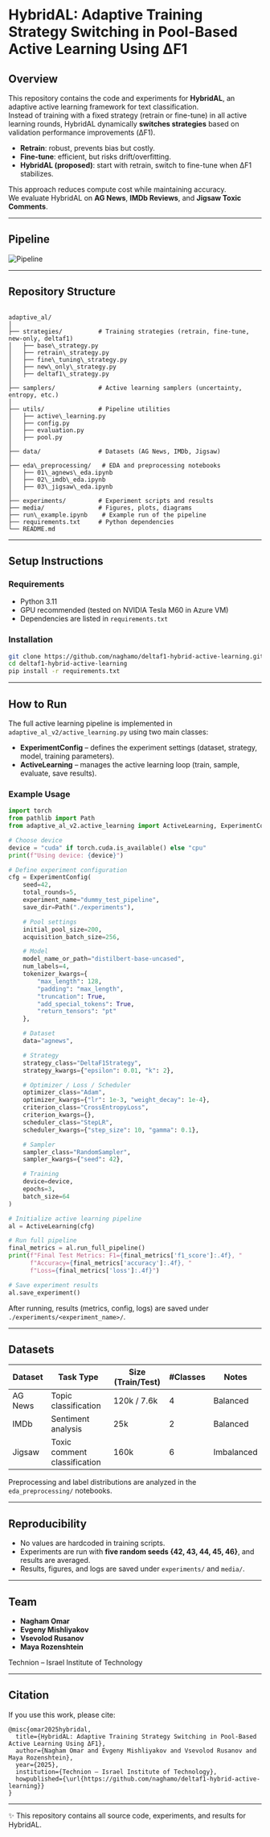 
# HybridAL: Adaptive Training Strategy Switching in Pool-Based Active Learning Using ΔF1  

## Overview  
This repository contains the code and experiments for **HybridAL**, an adaptive active learning framework for text classification.  
Instead of training with a fixed strategy (retrain or fine-tune) in all active learning rounds, HybridAL dynamically **switches strategies** based on validation performance improvements (ΔF1).  

- **Retrain**: robust, prevents bias but costly.  
- **Fine-tune**: efficient, but risks drift/overfitting.  
- **HybridAL (proposed)**: start with retrain, switch to fine-tune when ΔF1 stabilizes.  

This approach reduces compute cost while maintaining accuracy.  
We evaluate HybridAL on **AG News**, **IMDb Reviews**, and **Jigsaw Toxic Comments**.  

---
## Pipeline  

![Pipeline](media/active_learning_pipeline.png)  

---

## Repository Structure  
```

adaptive_al/
│
├── strategies/          # Training strategies (retrain, fine-tune, new-only, deltaf1)
│   ├── base\_strategy.py
│   ├── retrain\_strategy.py
│   ├── fine\_tuning\_strategy.py
│   ├── new\_only\_strategy.py
│   ├── deltaf1\_strategy.py
│
├── samplers/            # Active learning samplers (uncertainty, entropy, etc.)
│
├── utils/               # Pipeline utilities
│   ├── active\_learning.py
│   ├── config.py
│   ├── evaluation.py
│   ├── pool.py
│
├── data/                # Datasets (AG News, IMDb, Jigsaw)
│
├── eda\_preprocessing/   # EDA and preprocessing notebooks
│   ├── 01\_agnews\_eda.ipynb
│   ├── 02\_imdb\_eda.ipynb
│   ├── 03\_jigsaw\_eda.ipynb
│
├── experiments/         # Experiment scripts and results
├── media/               # Figures, plots, diagrams
├── run\_example.ipynb    # Example run of the pipeline
├── requirements.txt     # Python dependencies
└── README.md

````

---

## Setup Instructions  

### Requirements  
- Python 3.11  
- GPU recommended (tested on NVIDIA Tesla M60 in Azure VM)  
- Dependencies are listed in `requirements.txt`  

### Installation  
```bash
git clone https://github.com/naghamo/deltaf1-hybrid-active-learning.git
cd deltaf1-hybrid-active-learning
pip install -r requirements.txt
````

---

## How to Run

The full active learning pipeline is implemented in `adaptive_al_v2/active_learning.py` using two main classes:  
- **ExperimentConfig** – defines the experiment settings (dataset, strategy, model, training parameters).  
- **ActiveLearning** – manages the active learning loop (train, sample, evaluate, save results).  

### Example Usage  

```python
import torch
from pathlib import Path
from adaptive_al_v2.active_learning import ActiveLearning, ExperimentConfig

# Choose device
device = "cuda" if torch.cuda.is_available() else "cpu"
print(f"Using device: {device}")

# Define experiment configuration
cfg = ExperimentConfig(
    seed=42,
    total_rounds=5,
    experiment_name="dummy_test_pipeline",
    save_dir=Path("./experiments"),

    # Pool settings
    initial_pool_size=200,
    acquisition_batch_size=256,

    # Model
    model_name_or_path="distilbert-base-uncased",
    num_labels=4,
    tokenizer_kwargs={
        "max_length": 128,
        "padding": "max_length",
        "truncation": True,
        "add_special_tokens": True,
        "return_tensors": "pt"
    },

    # Dataset
    data="agnews",

    # Strategy
    strategy_class="DeltaF1Strategy",
    strategy_kwargs={"epsilon": 0.01, "k": 2},

    # Optimizer / Loss / Scheduler
    optimizer_class="Adam",
    optimizer_kwargs={"lr": 1e-3, "weight_decay": 1e-4},
    criterion_class="CrossEntropyLoss",
    criterion_kwargs={},
    scheduler_class="StepLR",
    scheduler_kwargs={"step_size": 10, "gamma": 0.1},

    # Sampler
    sampler_class="RandomSampler",
    sampler_kwargs={"seed": 42},

    # Training
    device=device,
    epochs=3,
    batch_size=64
)

# Initialize active learning pipeline
al = ActiveLearning(cfg)

# Run full pipeline
final_metrics = al.run_full_pipeline()
print(f"Final Test Metrics: F1={final_metrics['f1_score']:.4f}, "
      f"Accuracy={final_metrics['accuracy']:.4f}, "
      f"Loss={final_metrics['loss']:.4f}")

# Save experiment results
al.save_experiment()
````

After running, results (metrics, config, logs) are saved under `./experiments/<experiment_name>/`.




---

## Datasets

| Dataset | Task Type                    | Size (Train/Test) | #Classes | Notes      |
| ------- | ---------------------------- |-------------------|----------| ---------- |
| AG News | Topic classification         | 120k / 7.6k       | 4        | Balanced   |
| IMDb    | Sentiment analysis           | 25k               | 2        | Balanced   |
| Jigsaw  | Toxic comment classification | 160k              | 6        | Imbalanced |

Preprocessing and label distributions are analyzed in the `eda_preprocessing/` notebooks.

---

## Reproducibility

* No values are hardcoded in training scripts.
* Experiments are run with **five random seeds {42, 43, 44, 45, 46}**, and results are averaged.
* Results, figures, and logs are saved under `experiments/` and `media/`.


---

## Team

* **Nagham Omar**
* **Evgeny Mishliyakov**
* **Vsevolod Rusanov**
* **Maya Rozenshtein**

Technion – Israel Institute of Technology

---

## Citation

If you use this work, please cite:

```
@misc{omar2025hybridal,
  title={HybridAL: Adaptive Training Strategy Switching in Pool-Based Active Learning Using ΔF1},
  author={Nagham Omar and Evgeny Mishliyakov and Vsevolod Rusanov and Maya Rozenshtein},
  year={2025},
  institution={Technion – Israel Institute of Technology},
  howpublished={\url{https://github.com/naghamo/deltaf1-hybrid-active-learning}}
}
```

---

✨ This repository contains all source code, experiments, and results for HybridAL.

```

